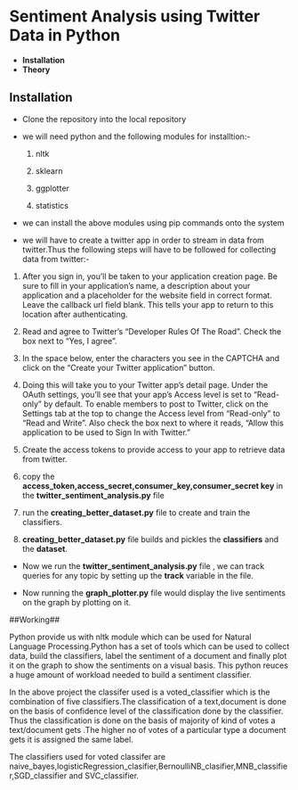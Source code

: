 # Sentiment Analysis using Twitter Data in Python #

* **Installation**
* **Theory**

## Installation ##

* Clone the repository into the local repository
* we will need python and the following modules for installtion:-

  1. nltk

  2. sklearn

  3. ggplotter

  4. statistics 

* we can install the above modules using pip commands onto the system
* we will have to create a twitter app in order to stream in data from twitter.Thus the following steps will have to be followed for collecting data from twitter:-

1. After you sign in, you’ll be taken to your application creation page. Be sure to fill in your application’s name, a description about your application and a placeholder for the website field in correct format. Leave the callback url field blank. This tells your app to return to this location after authenticating.

2. Read and agree to Twitter’s “Developer Rules Of The Road”. Check the box next to “Yes, I agree”.

3. In the space below, enter the characters you see in the CAPTCHA and click on the “Create your Twitter application” button.

4. Doing this will take you to your Twitter app’s detail page. Under the OAuth settings, you’ll see that your app’s Access level is set to “Read-only” by default. To enable members to post to Twitter, click on the Settings tab at the top to change the Access level from “Read-only” to “Read and Write”.  Also check the box next to where it reads, “Allow this application to be used to Sign In with Twitter.”

5. Create the access tokens to provide access to your app to retrieve data from twitter.

6. copy the **access_token,access_secret,consumer_key,consumer_secret key** in the **twitter_sentiment_analysis.py** file

7. run the **creating_better_dataset.py** file to create and train the classifiers.

8. **creating_better_dataset.py** file builds and pickles the **classifiers** and the **dataset**.

* Now we run the **twitter_sentiment_analysis.py** file , we can track queries for any topic by setting up the **track** variable in the file.

* Now running the **graph_plotter.py** file would display the live sentiments on the graph by plotting on it.

##Working##

Python provide us with nltk module which can be used for Natural Language Processing.Python has a set of tools which can be used to collect data, build the classifiers, label the sentiment of a document and finally plot it on the graph to show the sentiments on a visual basis. This python reuces a huge amount of workload needed to build a sentiment classifier.


In the above project the classifer used is a voted_classifier which is the combination of five classifiers.The classification of a text,document is done on the basis of confidence level of the classification done by the classifier.
Thus the classification is done on the basis of majority of kind of votes a text/document gets .The higher no of votes of a particular type a document gets it is assigned the same label.
 

The classifiers used for voted classifer are naive_bayes,logisticRegression_clasifier,BernoulliNB_clasifier,MNB_classifier,SGD_classifier and SVC_classifier.

